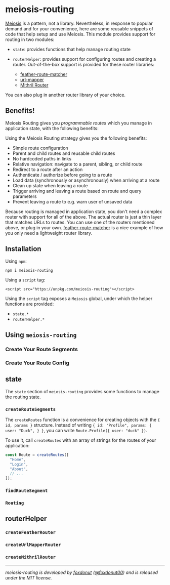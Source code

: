 # meiosis-routing

[Meiosis](https://meiosis.js.org) is a pattern, not a library. Nevertheless, in response to
popular demand and for your convenience, here are some reusable snippets of code that help
setup and use Meiosis. This module provides support for routing in two modules:

- `state`: provides functions that help manage routing state
- `routerHelper`: provides support for configuring routes and creating a router.
Out-of-the-box support is provided for these router libraries:

    - [feather-route-matcher](https://github.com/HenrikJoreteg/feather-route-matcher)
    - [url-mapper](https://github.com/cerebral/url-mapper)
    - [Mithril Router](https://mithril.js.org/route.html)

You can also plug in another router library of your choice.

## Benefits!

Meiosis Routing gives you _programmable routes_ which you manage in application state, with the
following benefits:

Using the Meiosis Routing strategy gives you the following benefits:

- Simple route configuration
- Parent and child routes and reusable child routes
- No hardcoded paths in links
- Relative navigation: navigate to a parent, sibling, or child route
- Redirect to a route after an action
- Authenticate / authorize before going to a route
- Load data (synchronously or asynchronously) when arriving at a route
- Clean up state when leaving a route
- Trigger arriving and leaving a route based on route and query parameters
- Prevent leaving a route to e.g. warn user of unsaved data

Because routing is managed in application state, you don't need a complex router with support for
all of the above. The actual router is just a thin layer that matches URLs to routes. You can use
one of the routers mentioned above, or plug in your own.
[feather-route-matcher](https://github.com/henrikjoreteg/feather-route-matcher) is a nice example
of how you only need a lightweight router library.

## Installation

Using `npm`:

```
npm i meiosis-routing
```

Using a `script` tag:

```
<script src="https://unpkg.com/meiosis-routing"></script>
```

Using the `script` tag exposes a `Meiosis` global, under which the helper functions are
provided:

- `state.*`
- `routerHelper.*`

## Using `meiosis-routing`

### Create Your Route Segments

### Create Your Route Config

###

## state

The `state` section of `meiosis-routing` provides some functions to manage the routing state.

### `createRouteSegments`

The `createRoutes` function is a convenience for creating objects with the `{ id, params }`
structure. Instead of writing `{ id: "Profile", params: { user: "Duck", } }`, you can write
`Route.Profile({ user: "duck" })`.

To use it, call `createRoutes` with an array of strings for the routes of your application:

```javascript
const Route = createRoutes([
  "Home",
  "Login",
  "About",
  // ...
]);
```

### `findRouteSegment`

### `Routing`

## routerHelper

### `createFeatherRouter`

### `createUrlMapperRouter`

### `createMithrilRouter`

----

_meiosis-routing is developed by [foxdonut](https://github.com/foxdonut)
([@foxdonut00](http://twitter.com/foxdonut00)) and is released under the MIT license._

